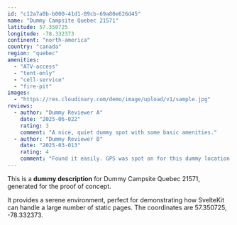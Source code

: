 ```yaml
---
id: "c12a7a0b-b000-41d1-89cb-69a80e626d45"
name: "Dummy Campsite Quebec 21571"
latitude: 57.350725
longitude: -78.332373
continent: "north-america"
country: "canada"
region: "quebec"
amenities:
  - "ATV-access"
  - "tent-only"
  - "cell-service"
  - "fire-pit"
images:
  - "https://res.cloudinary.com/demo/image/upload/v1/sample.jpg"
reviews:
  - author: "Dummy Reviewer A"
    date: "2025-06-022"
    rating: 3
    comment: "A nice, quiet dummy spot with some basic amenities."
  - author: "Dummy Reviewer B"
    date: "2025-03-013"
    rating: 4
    comment: "Found it easily. GPS was spot on for this dummy location."
---
```


This is a **dummy description** for Dummy Campsite Quebec 21571, generated for the proof of concept.

It provides a serene environment, perfect for demonstrating how SvelteKit can handle a large number of static pages. The coordinates are 57.350725, -78.332373.
